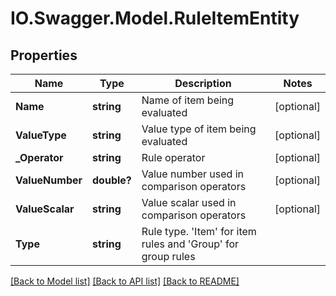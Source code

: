 # IO.Swagger.Model.RuleItemEntity
## Properties

Name | Type | Description | Notes
------------ | ------------- | ------------- | -------------
**Name** | **string** | Name of item being evaluated | [optional] 
**ValueType** | **string** | Value type of item being evaluated | [optional] 
**_Operator** | **string** | Rule operator | [optional] 
**ValueNumber** | **double?** | Value number used in comparison operators | [optional] 
**ValueScalar** | **string** | Value scalar used in comparison operators | [optional] 
**Type** | **string** | Rule type.  &#x27;Item&#x27; for item rules and &#x27;Group&#x27; for group rules | 

[[Back to Model list]](../README.md#documentation-for-models) [[Back to API list]](../README.md#documentation-for-api-endpoints) [[Back to README]](../README.md)

